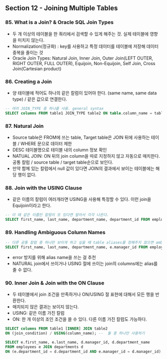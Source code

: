 ## Section 12 - Joining Multiple Tables

### 85. What is a Join? & Oracle SQL Join Types

- 두 개 이상의 테이블을 한 쿼리에서 검색할 수 있게 해주는 것. 실제 테이블에 영향을 미치지 않는다.
- Normalization(정규화) :  key를 사용하고 특정 데이터를 테이블에 저장해 데이터 중복을 줄이는 것
- Oracle Join Types: Natural Join, Inner Join, Outer Join(LEFT OUTER, RIGHT OUTER, FULL OUTER), Equijoin, Non-Equijoin, Self Join, Cross Join(Cartesian product)

### 86. Creating a Join

- 양 테이블에 적어도 하나의 같은 칼럼이 있어야 한다. (same name, same data type) / 같은 값으로 연결한다.

```sql
-- 여러 JOIN_TYPE 중 하나를 사용. general syntax
SELECT columns FROM table1 JOIN_TYPE table2 ON table.column_name = table2.coulmn_name;
```



### 87. Natural Join

- Source table은 FROM에 쓰는 table, Target table은 JOIN 뒤에 사용하는 테이블 / WHERE 문으로 데이터 제한
- DESC 테이블명으로 테이블 내의 column 정보 확인
- NATUAL JOIN: ON 뒤의 join column을 따로 지정하지 않고 자동으로 매치한다. 공통 칼럼 / source table / target table순으로 보인다.
- 만약 함께 있는 칼럼에서 null 값이 있다면 JOIN의 결과에서 보이는 테이블에는 해당 행이 없다.



### 88. Join with the USING Clause

- 같은 이름의 칼럼이 여러개라면 USING을 사용해 특정할 수 있다. 이런 join을 Equijoin이라고 한다.

```sql
-- 이 때 같은 이름인 칼럼이 또 있다면 알아서 각각 나온다.
SELECT first_name, last_name, department_name, department_id FROM employees JOIN departments USING (department_id);
```



### 89. Handling Ambiguous Column Names

```sql
-- 다른 공통 칼럼 중 하나만 보이게 하고 싶을 때 table aliases를 정해주지 않으면 ambiguously defined 에러 발생 / 또는 alias를 지정한 후 테이블명을 다 적으면 에러가 발생한다.
SELECT first_name, last_name, department_name, e.manager_id FROM employees e JOIN departments d USING (department_id);
```

- error 방지를 위해 alias name을 쓰는 걸 추천
- NATURAL join에서 쓰이거나 USING 절에 쓰이는 join의 columns에는 alias를 줄 수 없다.



### 90. Inner Join & Join with the ON Clause

- 두 테이블에서 join 조건을 만족하거나 ON/USING 절 표현에 대해서 모든 행을 반환한다.
- 매치되지 않은 결과는 보이지 않는다.
- USING: 같은 이름 가진 칼럼
- ON: 한 개 이상의 조인 조건을 쓸 수 있다. 다른 이름 가진 칼럼도 가능하다.

```sql
SELECT columns FROM table1 [INNER] JOIN table2
ON (join_condition) / USING(column_name); --  둘 중 하나만 사용하기

SELECT e.first_name, e.last_name, d.manager_id, d.department_name
FROM employees e JOIN departments d
ON (e.department_id = d.department_id AND e.manager_id = d.manager_id);
```


